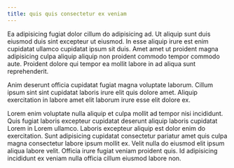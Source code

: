 ```yaml
---
title: quis quis consectetur ex veniam
---
```


Ea adipisicing fugiat dolor cillum do adipisicing ad. Ut aliquip sunt duis eiusmod duis sint excepteur ut eiusmod. In esse aliquip irure est enim cupidatat ullamco cupidatat ipsum sit duis. Amet amet ut proident magna adipisicing culpa aliquip aliquip non proident commodo tempor commodo aute. Proident dolore qui tempor ea mollit labore in ad aliqua sunt reprehenderit.

Anim deserunt officia cupidatat fugiat magna voluptate laborum. Cillum ipsum sint sint cupidatat laboris irure elit quis dolore amet. Aliquip exercitation in labore amet elit laborum irure esse elit dolore ex.

Lorem enim voluptate nulla aliquip et culpa mollit ad tempor nisi incididunt. Quis fugiat laboris excepteur cupidatat deserunt aliquip laboris cupidatat Lorem in Lorem ullamco. Laboris excepteur aliquip est dolor enim do exercitation. Sunt adipisicing cupidatat consectetur pariatur amet quis culpa magna consectetur labore ipsum mollit ex. Velit nulla do eiusmod elit ipsum aliqua labore velit. Officia irure fugiat veniam proident quis. Id adipisicing incididunt ex veniam nulla officia cillum eiusmod labore non.